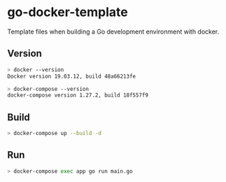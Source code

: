 # go-docker-template
  
Template files when building a Go development environment with docker.  
  
## Version

```bash
> docker --version
Docker version 19.03.12, build 48a66213fe

> docker-compose --version
docker-compose version 1.27.2, build 18f557f9
```
  
## Build
  
```bash
> docker-compose up --build -d
```
  
## Run
  
```bash
> docker-compose exec app go run main.go
```